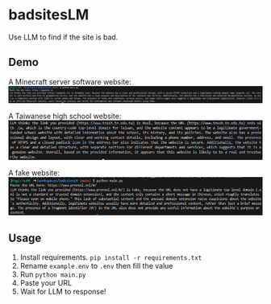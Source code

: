 # badsitesLM
Use LLM to find if the site is bad.  
## Demo  
A Minecraft server software website:  
![a](image/1.png)  
  
A Taiwanese high school website:  
![b](image/2.png) 
   
A fake website:  
![c](image/3.png)  
## Usage
1. Install requirements. `pip install -r requirements.txt`
2. Rename `example.env` to `.env` then fill the value
2. Run `python main.py`
3. Paste your URL 
4. Wait for LLM to response!